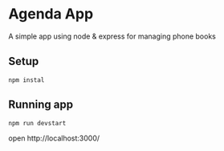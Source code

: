 # Agenda App

A simple app using node & express for managing phone books

## Setup

```
npm instal

```
## Running app

```
npm run devstart

```

open http://localhost:3000/
